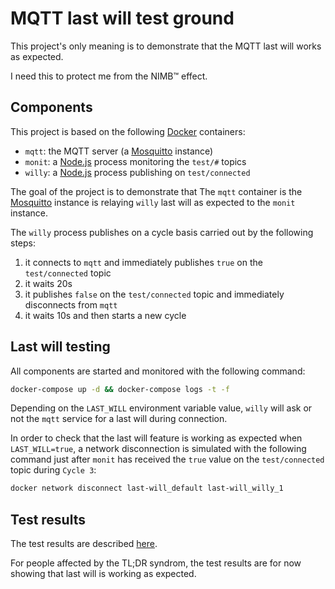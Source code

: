 # MQTT last will test ground

This project's only meaning is to demonstrate that the MQTT last will works as expected.

I need this to protect me from the NIMB™ effect.

## Components

This project is based on the following [Docker] containers:

- `mqtt`: the MQTT server (a [Mosquitto] instance)
- `monit`: a [Node.js] process monitoring the `test/#` topics
- `willy`: a [Node.js] process publishing on `test/connected`

The goal of the project is to demonstrate that The `mqtt` container is the [Mosquitto] instance is relaying `willy` last will as expected to the `monit` instance.

The `willy` process publishes on a cycle basis carried out by the following steps:

1. it connects to `mqtt` and immediately publishes `true` on the `test/connected` topic
2. it waits 20s
3. it publishes `false` on the `test/connected` topic and immediately disconnects from `mqtt`
4. it waits 10s and then starts a new cycle

## Last will testing

All components are started and monitored with the following command:

```bash
docker-compose up -d && docker-compose logs -t -f
```

Depending on the `LAST_WILL` environment variable value, `willy` will ask or not the `mqtt` service for a last will during connection.

In order to check that the last will feature is working as expected when `LAST_WILL=true`, a network disconnection is simulated with the following command just after `monit` has received the `true` value on the `test/connected` topic during `Cycle 3`:

```bash
docker network disconnect last-will_default last-will_willy_1
```

## Test results

The test results are described [here](./results/README.md).

For people affected by the TL;DR syndrom, the test results are for now showing that last will is working as expected.

[Docker]: https://www.docker.com/
[Mosquitto]: https://mosquitto.org/
[Node.js]: https://nodejs.org/en/
